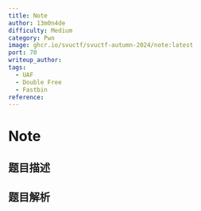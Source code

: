 ```yaml
---
title: Note
author: 13m0n4de
difficulty: Medium
category: Pwn
image: ghcr.io/svuctf/svuctf-autumn-2024/note:latest
port: 70
writeup_author:
tags:
  - UAF
  - Double Free
  - Fastbin
reference:
---
```


# Note

## 题目描述

<description>

## 题目解析

<analysis>
